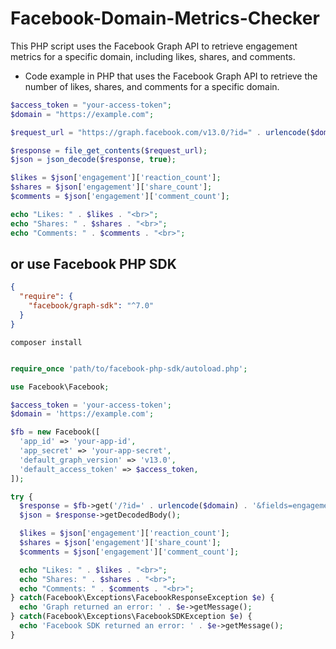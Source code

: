 # Facebook-Domain-Metrics-Checker
This PHP script uses the Facebook Graph API to retrieve engagement metrics for a specific domain, including likes, shares, and comments.


- Code example in PHP that uses the Facebook Graph API to retrieve the number of likes, shares, and comments for a specific domain.
```php
$access_token = "your-access-token";
$domain = "https://example.com";

$request_url = "https://graph.facebook.com/v13.0/?id=" . urlencode($domain) . "&fields=engagement&access_token=" . $access_token;

$response = file_get_contents($request_url);
$json = json_decode($response, true);

$likes = $json['engagement']['reaction_count'];
$shares = $json['engagement']['share_count'];
$comments = $json['engagement']['comment_count'];

echo "Likes: " . $likes . "<br>";
echo "Shares: " . $shares . "<br>";
echo "Comments: " . $comments . "<br>";
```
## or use  Facebook PHP SDK

```json
{
  "require": {
    "facebook/graph-sdk": "^7.0"
  }
}
```
``` composer
composer install
```

```php

require_once 'path/to/facebook-php-sdk/autoload.php';

use Facebook\Facebook;

$access_token = 'your-access-token';
$domain = 'https://example.com';

$fb = new Facebook([
  'app_id' => 'your-app-id',
  'app_secret' => 'your-app-secret',
  'default_graph_version' => 'v13.0',
  'default_access_token' => $access_token,
]);

try {
  $response = $fb->get('/?id=' . urlencode($domain) . '&fields=engagement');
  $json = $response->getDecodedBody();

  $likes = $json['engagement']['reaction_count'];
  $shares = $json['engagement']['share_count'];
  $comments = $json['engagement']['comment_count'];

  echo "Likes: " . $likes . "<br>";
  echo "Shares: " . $shares . "<br>";
  echo "Comments: " . $comments . "<br>";
} catch(Facebook\Exceptions\FacebookResponseException $e) {
  echo 'Graph returned an error: ' . $e->getMessage();
} catch(Facebook\Exceptions\FacebookSDKException $e) {
  echo 'Facebook SDK returned an error: ' . $e->getMessage();
}
```
